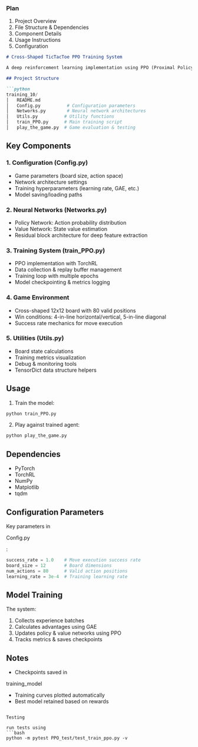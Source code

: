 ### Plan
1. Project Overview
2. File Structure & Dependencies
3. Component Details
4. Usage Instructions
5. Configuration

```markdown
# Cross-Shaped TicTacToe PPO Training System

A deep reinforcement learning implementation using PPO (Proximal Policy Optimization) to train an agent for a cross-shaped TicTacToe variant.

## Project Structure

```python
training_10/
│   README.md
│   Config.py          # Configuration parameters
│   Networks.py        # Neural network architectures 
│   Utils.py          # Utility functions
│   train_PPO.py      # Main training script
│   play_the_game.py  # Game evaluation & testing
```

## Key Components

### 1. Configuration (Config.py)
- Game parameters (board size, action space)
- Network architecture settings
- Training hyperparameters (learning rate, GAE, etc.)
- Model saving/loading paths

### 2. Neural Networks (Networks.py)
- Policy Network: Action probability distribution
- Value Network: State value estimation
- Residual block architecture for deep feature extraction

### 3. Training System (train_PPO.py)
- PPO implementation with TorchRL
- Data collection & replay buffer management
- Training loop with multiple epochs
- Model checkpointing & metrics logging

### 4. Game Environment
- Cross-shaped 12x12 board with 80 valid positions
- Win conditions: 4-in-line horizontal/vertical, 5-in-line diagonal
- Success rate mechanics for move execution

### 5. Utilities (Utils.py)
- Board state calculations
- Training metrics visualization
- Debug & monitoring tools
- TensorDict data structure helpers

## Usage

1. Train the model:
```bash
python train_PPO.py
```

2. Play against trained agent:
```bash
python play_the_game.py
```

## Dependencies

- PyTorch
- TorchRL
- NumPy
- Matplotlib
- tqdm

## Configuration Parameters

Key parameters in 

Config.py

:
```python
success_rate = 1.0    # Move execution success rate
board_size = 12       # Board dimensions
num_actions = 80      # Valid action positions
learning_rate = 3e-4  # Training learning rate
```

## Model Training

The system:
1. Collects experience batches
2. Calculates advantages using GAE
3. Updates policy & value networks using PPO
4. Tracks metrics & saves checkpoints

## Notes

- Checkpoints saved in 

training_model


- Training curves plotted automatically
- Best model retained based on rewards
```

Testing

run tests using 
```bash
python -m pytest PPO_test/test_train_ppo.py -v
```